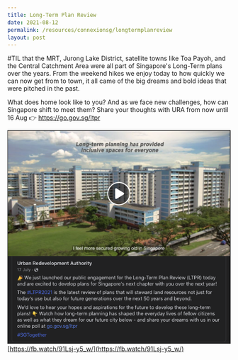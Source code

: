 ```yaml
---
title: Long-Term Plan Review
date: 2021-08-12
permalink: /resources/connexionsg/longtermplanreview
layout: post
---
```

#TIL that the MRT, Jurong Lake District, satellite towns like Toa Payoh, and the Central Catchment Area were all part of Singapore's Long-Term plans over the years. From the weekend hikes we enjoy today to how quickly we can now get from to town, it all came of the big dreams and bold ideas that were pitched in the past. 

What does home look like to you? And as we face new challenges, how can Singapore shift to meet them? Share your thoughts with URA from now until 16 Aug 👉  https://go.gov.sg/ltpr

[![Alt text for image on Isomer site](/images/ltpr.png)](https://fb.watch/91Lsj-y5_w/)
[https://fb.watch/91Lsj-y5_w/](https://fb.watch/91Lsj-y5_w/)